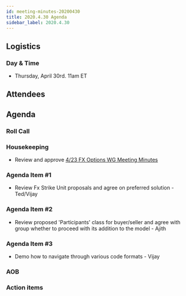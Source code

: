 ```yaml
---
id: meeting-minutes-20200430
title: 2020.4.30 Agenda
sidebar_label: 2020.4.30
---
```


## Logistics 
### Day & Time
* Thursday, April 30rd. 11am ET

## Attendees

## Agenda

### Roll Call

### Housekeeping
* Review and approve [4/23 FX Options WG Meeting Minutes](https://github.com/finos/alloy/blob/master/meeting-minutes/fx-options-wg/2020.4.23-fx-options-wg-meeting.md)

### Agenda Item #1
* Review Fx Strike Unit proposals and agree on preferred solution - Ted/Vijay
### Agenda Item #2
* Review proposed 'Participants' class for buyer/seller and agree with group whether to proceed with its addition to the model - Ajith
### Agenda Item #3
* Demo how to navigate through various code formats - Vijay
### AOB

### Action items




